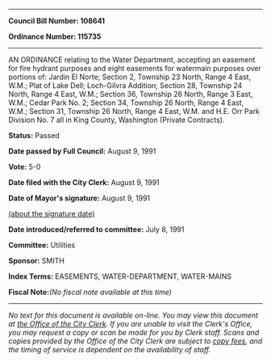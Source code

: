 

********

**Council Bill Number: 108641**
   
**Ordinance Number: 115735**
********

 AN ORDINANCE relating to the Water Department, accepting an easement for fire hydrant purposes and eight easements for watermain purposes over portions of: Jardin El Norte; Section 2, Township 23 North, Range 4 East, W.M.; Plat of Lake Dell; Loch-Gilvra Addition; Section 28, Township 24 North, Range 4 East, W.M.; Section 36, Township 26 North, Range 3 East, W.M.; Cedar Park No. 2; Section 34, Township 26 North, Range 4 East, W.M.; Section 31, Township 26 North, Range 4 East, W.M. and H.E. Orr Park Division No. 7 all in King County, Washington (Private Contracts).

**Status:** Passed
   
**Date passed by Full Council:** August 9, 1991
   
**Vote:** 5-0
   
**Date filed with the City Clerk:** August 9, 1991
   
**Date of Mayor's signature:** August 9, 1991
   
[(about the signature date)](/~public/approvaldate.htm)
   
   
   
**Date introduced/referred to committee:** July 8, 1991
   
**Committee:** Utilities
   
**Sponsor:** SMITH
   
   
**Index Terms:** EASEMENTS, WATER-DEPARTMENT, WATER-MAINS

**Fiscal Note:**_(No fiscal note available at this time)_
********

_No text for this document is available on-line. You may view this document at [the Office of the City Clerk](http://www.seattle.gov/leg/clerk/contactUs.htm). If you are unable to visit the Clerk's Office, you may request a copy or scan be made for you by Clerk staff. Scans and copies provided by the Office of the City Clerk are subject to [copy fees](http://clerk.seattle.gov/~public/clerkfees.htm), and the timing of service is dependent on the availability of staff._

